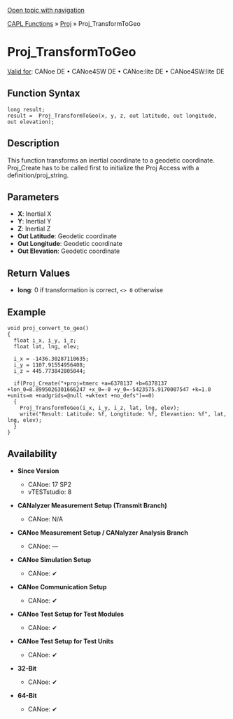 [Open topic with navigation](../../../../../CANoeDEFamily.htm#Topics/CAPLFunctions/Proj/Functions/CAPLfunctionProjTransformToGeo.md)

[CAPL Functions](../../CAPLfunctions.md) » [Proj](../CAPLfunctionsProjOverview.md) » Proj_TransformToGeo

# Proj_TransformToGeo

[Valid for](../../../Shared/FeatureAvailability.md): CANoe DE • CANoe4SW DE • CANoe:lite DE • CANoe4SW:lite DE

## Function Syntax

```plaintext
long result;
result =  Proj_TransformToGeo(x, y, z, out latitude, out longitude, out elevation);
```

## Description

This function transforms an inertial coordinate to a geodetic coordinate. Proj_Create has to be called first to initialize the Proj Access with a definition/proj_string.

## Parameters

- **X**: Inertial X
- **Y**: Inertial Y
- **Z**: Inertial Z
- **Out Latitude**: Geodetic coordinate
- **Out Longitude**: Geodetic coordinate
- **Out Elevation**: Geodetic coordinate

## Return Values

- **long**: 0 if transformation is correct, `<> 0` otherwise

## Example

```plaintext
void proj_convert_to_geo()
{
  float i_x, i_y, i_z;
  float lat, lng, elev;

  i_x = -1436.30287110635;
  i_y = 1107.91554956408;
  i_z = 445.773842805044;

  if(Proj_Create("+proj=tmerc +a=6378137 +b=6378137 +lon_0=8.8995026301666247 +x_0=-0 +y_0=-5423575.9170007547 +k=1.0 +units=m +nadgrids=@null +wktext +no_defs")==0)
  {
    Proj_TransformToGeo(i_x, i_y, i_z, lat, lng, elev);
    write("Result: Latitude: %f, Longtitude: %f, Elevantion: %f", lat, lng, elev);
  }
}
```

## Availability

- **Since Version**
  - CANoe: 17 SP2
  - vTESTstudio: 8

- **CANalyzer Measurement Setup (Transmit Branch)**
  - CANoe: N/A

- **CANoe Measurement Setup / CANalyzer Analysis Branch**
  - CANoe: —

- **CANoe Simulation Setup**
  - CANoe: ✔

- **CANoe Communication Setup**
  - CANoe: ✔

- **CANoe Test Setup for Test Modules**
  - CANoe: ✔

- **CANoe Test Setup for Test Units**
  - CANoe: ✔

- **32-Bit**
  - CANoe: ✔

- **64-Bit**
  - CANoe: ✔
